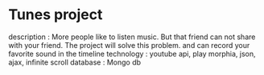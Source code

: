 Tunes project
==============
description : More people like to listen music. But that friend can not share with your friend. The project will solve this problem. and can record your favorite sound in the timeline
technology : youtube api, play morphia, json, ajax, infinite scroll
database : Mongo db

